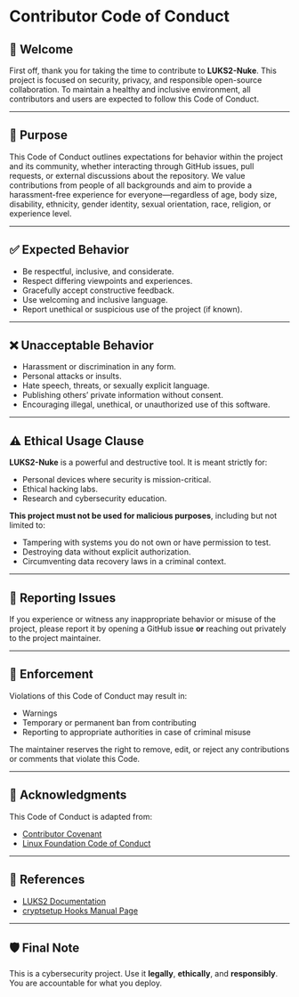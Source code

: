 # Contributor Code of Conduct 

## 👋 Welcome 

First off, thank you for taking the time to contribute to **LUKS2-Nuke**. This project is focused on security, privacy, and responsible open-source collaboration. To maintain a healthy and inclusive environment, all contributors and users are expected to follow this Code of Conduct. 

--- 

## 🧭 Purpose

This Code of Conduct outlines expectations for behavior within the project and its community, whether interacting through GitHub issues, pull requests, or external discussions about the repository. 
We value contributions from people of all backgrounds and aim to provide a harassment-free experience for everyone—regardless of age, body size, disability, ethnicity, gender identity, sexual orientation, race, religion, or experience level. 

--- 

## ✅ Expected Behavior 

- Be respectful, inclusive, and considerate. 
- Respect differing viewpoints and experiences. 
- Gracefully accept constructive feedback. 
- Use welcoming and inclusive language. 
- Report unethical or suspicious use of the project (if known). 

--- 

## ❌ Unacceptable Behavior 

- Harassment or discrimination in any form. 
- Personal attacks or insults. 
- Hate speech, threats, or sexually explicit language. 
- Publishing others’ private information without consent. 
- Encouraging illegal, unethical, or unauthorized use of this software. 

--- 

## ⚠️ Ethical Usage Clause 

**LUKS2-Nuke** is a powerful and destructive tool. It is meant strictly for: 
- Personal devices where security is mission-critical. 
- Ethical hacking labs. 
- Research and cybersecurity education. 

**This project must not be used for malicious purposes**, including but not limited to: 
- Tampering with systems you do not own or have permission to test. 
- Destroying data without explicit authorization. 
- Circumventing data recovery laws in a criminal context. 

--- 

## 🙋 Reporting Issues 

If you experience or witness any inappropriate behavior or misuse of the project, please report it by opening a GitHub issue **or** reaching out privately to the project maintainer. 

--- 

## 🚦 Enforcement 

Violations of this Code of Conduct may result in: 
- Warnings 
- Temporary or permanent ban from contributing 
- Reporting to appropriate authorities in case of criminal misuse 

The maintainer reserves the right to remove, edit, or reject any contributions or comments that violate this Code. 

--- 

## 📜 Acknowledgments 

This Code of Conduct is adapted from: 
- [Contributor Covenant](https://www.contributor-covenant.org/) 
- [Linux Foundation Code of Conduct](https://lfprojects.org/policies/code-of-conduct/) 

--- 

## 🔗 References

- [LUKS2 Documentation](https://gitlab.com/cryptsetup/cryptsetup)
- [cryptsetup Hooks Manual Page](https://man7.org/linux/man-pages/man8/cryptsetup.8.html)

---

## 🛡️ Final Note 

This is a cybersecurity project. Use it **legally**, **ethically**, and **responsibly**. 
You are accountable for what you deploy. 
